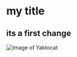 # my title
## its a first change

![Image of Yaktocat](https://octodex.github.com/images/yaktocat.png)
